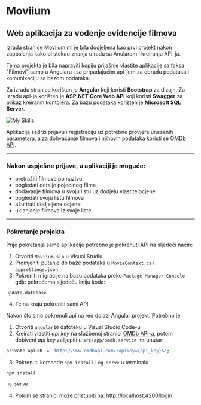 # Moviium

## Web aplikacija za vođenje evidencije filmova

Izrada stranice Moviium mi je bila dodjeljena kao prvi projekt nakon zaposlenja kako bi stekao znanja u radu sa Anularom i kreiranju API-ja.

Tema projekta je bila napraviti kopiju prijašnje vlastite aplikacije sa faksa "Filmovi" samo u Angularu i sa pripadajućim api-jem za obradu podataka i komunikaciju sa bazom podataka.

Za izradu stranice korišten je **Angular** koji koristi **Bootstrap** za dizajn. Za izradu api-ja korišten je **ASP.NET Core Web API** koji koristi **Swagger** za prikaz kreiranih kontolera. Za bazu podataka korišten je **Microsoft SQL Server**.

[![My Skills](https://skills.thijs.gg/icons?i=angular,bootstrap,dotnet,sqlite)](https://skills.thijs.gg)

Aplikacija sadrži prijavu i registraciju uz potrebne provjere unesenih parametara, a za dohvaćanje filmova i njihovih podataka koristi se [OMDb API](https://www.omdbapi.com/).

---

### Nakon uspješne prijave, u aplikaciji je moguće:

- pretražiti filmove po nazivu
- pogledati detalje pojedinog filma
- dodavanje filmova u svoju listu uz dodjelu vlastite ocjene
- pogledati svoju listu filmova
- ažurirati dodjeljene ocjene
- uklanjanje filmova iz svoje liste

---

### Pokretanje projekta

Prije pokretanja same aplikacije potrebno je pokrenuti API na sljedeći naćin:

1. Otvoriti `Moviium.sln` u Visual Studiu
2. Promjeniti putanje do baze podataka u `MovieContext.cs` i `appsettings.json`
3. Pokreniti migracije na bazu podataka preko `Package Manager Console` gdje pokrećemo sljedeću liniju koda:

```sh
update-database
```

4. Te na kraju pokreniti sami API

Nakon što smo pokrenuli api na red dolazi Angular projekt. Potrebno je

1. Otvoriti `angular10` datoteku u Visual Studio Code-u
2. Kreirati vlastiti _api key_ na službenoj stranici [OMDb API-a](https://www.omdbapi.com/), potom dobiveni _api key_ zalijepiti u `src/app/omdb.service.ts` unutar:

```sh
private apiURL = 'http://www.omdbapi.com/?apikey={api_key}&';
```

3. Pokrenuti komande `npm install` i `ng serve` u terminalu

```sh
npm install
```

```sh
ng serve
```

4. Potom se stranici može pristupiti na: [http://localhost:4200/login](http://localhost:4200/login)
